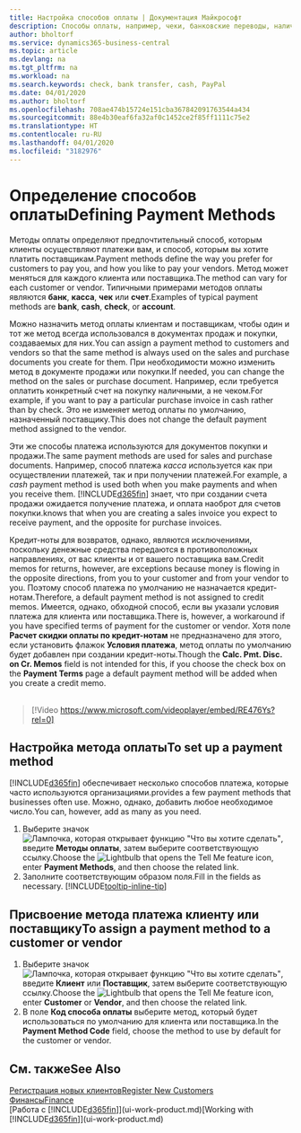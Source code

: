 ```yaml
---
title: Настройка способов оплаты | Документация Майкрософт
description: Способы оплаты, например, чеки, банковские переводы, наличные или PayPal используются для того, чтобы определять, как именно должны оплачиваться счета на продажу и покупку.
author: bholtorf
ms.service: dynamics365-business-central
ms.topic: article
ms.devlang: na
ms.tgt_pltfrm: na
ms.workload: na
ms.search.keywords: check, bank transfer, cash, PayPal
ms.date: 04/01/2020
ms.author: bholtorf
ms.openlocfilehash: 708ae474b15724e151cba367842091763544a434
ms.sourcegitcommit: 88e4b30eaf6fa32af0c1452ce2f85ff1111c75e2
ms.translationtype: HT
ms.contentlocale: ru-RU
ms.lasthandoff: 04/01/2020
ms.locfileid: "3182976"
---
```

# <a name="defining-payment-methods"></a><span data-ttu-id="61245-103">Определение способов оплаты</span><span class="sxs-lookup"><span data-stu-id="61245-103">Defining Payment Methods</span></span>
<span data-ttu-id="61245-104">Методы оплаты определяют предпочтительный способ, которым клиенты осуществляют платежи вам, и способ, которым вы хотите платить поставщикам.</span><span class="sxs-lookup"><span data-stu-id="61245-104">Payment methods define the way you prefer for customers to pay you, and how you like to pay your vendors.</span></span> <span data-ttu-id="61245-105">Метод может меняться для каждого клиента или поставщика.</span><span class="sxs-lookup"><span data-stu-id="61245-105">The method can vary for each customer or vendor.</span></span> <span data-ttu-id="61245-106">Типичными примерами методов оплаты являются **банк**, **касса**, **чек** или **счет**.</span><span class="sxs-lookup"><span data-stu-id="61245-106">Examples of typical payment methods are **bank**, **cash**, **check**, or **account**.</span></span>

<span data-ttu-id="61245-107">Можно назначить метод оплаты клиентам и поставщикам, чтобы один и тот же метод всегда использовался в документах продаж и покупки, создаваемых для них.</span><span class="sxs-lookup"><span data-stu-id="61245-107">You can assign a payment method to customers and vendors so that the same method is always used on the sales and purchase documents you create for them.</span></span> <span data-ttu-id="61245-108">При необходимости можно изменить метод в документе продажи или покупки.</span><span class="sxs-lookup"><span data-stu-id="61245-108">If needed, you can change the method on the sales or purchase document.</span></span> <span data-ttu-id="61245-109">Например, если требуется оплатить конкретный счет на покупку наличными, а не чеком.</span><span class="sxs-lookup"><span data-stu-id="61245-109">For example, if you want to pay a particular purchase invoice in cash rather than by check.</span></span> <span data-ttu-id="61245-110">Это не изменяет метод оплаты по умолчанию, назначенный поставщику.</span><span class="sxs-lookup"><span data-stu-id="61245-110">This does not change the default payment method assigned to the vendor.</span></span>

<span data-ttu-id="61245-111">Эти же способы платежа используются для документов покупки и продажи.</span><span class="sxs-lookup"><span data-stu-id="61245-111">The same payment methods are used for sales and purchase documents.</span></span> <span data-ttu-id="61245-112">Например, способ платежа _касса_ используется как при осуществлении платежей, так и при получении платежей.</span><span class="sxs-lookup"><span data-stu-id="61245-112">For example, a _cash_ payment method is used both when you make payments and when you receive them.</span></span> [!INCLUDE[d365fin](includes/d365fin_md.md)] <span data-ttu-id="61245-113">знает, что при создании счета продажи ожидается получение платежа, и оплата наоброт для счетов покупки.</span><span class="sxs-lookup"><span data-stu-id="61245-113">knows that when you are creating a sales invoice you expect to receive payment, and the opposite for purchase invoices.</span></span>

<span data-ttu-id="61245-114">Кредит-ноты для возвратов, однако, являются исключениями, поскольку денежные средства передаются в противоположных направлениях, от вас клиенты и от вашего поставщика вам.</span><span class="sxs-lookup"><span data-stu-id="61245-114">Credit memos for returns, however, are exceptions because money is flowing in the opposite directions, from you to your customer and from your vendor to you.</span></span> <span data-ttu-id="61245-115">Поэтому способ платежа по умолчанию не назначается кредит-нотам.</span><span class="sxs-lookup"><span data-stu-id="61245-115">Therefore, a default payment method is not assigned to credit memos.</span></span> <span data-ttu-id="61245-116">Имеется, однако, обходной способ, если вы указали условия платежа для клиента или поставщика.</span><span class="sxs-lookup"><span data-stu-id="61245-116">There is, however, a workaround if you have specified terms of payment for the customer or vendor.</span></span> <span data-ttu-id="61245-117">Хотя поле **Расчет скидки оплаты по кредит-нотам** не предназначено для этого, если установить флажок **Условия платежа**, метод оплаты по умолчанию будет добавлен при создании кредит-ноты.</span><span class="sxs-lookup"><span data-stu-id="61245-117">Though the **Calc. Pmt. Disc. on Cr. Memos** field is not intended for this, if you choose the check box on the **Payment Terms** page a default payment method will be added when you create a credit memo.</span></span> <br><br>  

> [!Video https://www.microsoft.com/videoplayer/embed/RE476Ys?rel=0]

## <a name="to-set-up-a-payment-method"></a><span data-ttu-id="61245-118">Настройка метода оплаты</span><span class="sxs-lookup"><span data-stu-id="61245-118">To set up a payment method</span></span>
[!INCLUDE[d365fin](includes/d365fin_md.md)] <span data-ttu-id="61245-119">обеспечивает несколько способов платежа, которые часто используются организациями.</span><span class="sxs-lookup"><span data-stu-id="61245-119">provides a few payment methods that businesses often use.</span></span> <span data-ttu-id="61245-120">Можно, однако, добавить любое необходимое число.</span><span class="sxs-lookup"><span data-stu-id="61245-120">You can, however, add as many as you need.</span></span>

1. <span data-ttu-id="61245-121">Выберите значок ![Лампочка, которая открывает функцию "Что вы хотите сделать"](media/ui-search/search_small.png "Что вы хотите сделать"), введите **Методы оплаты**, затем выберите соответствующую ссылку.</span><span class="sxs-lookup"><span data-stu-id="61245-121">Choose the ![Lightbulb that opens the Tell Me feature](media/ui-search/search_small.png "Tell me what you want to do") icon, enter **Payment Methods**, and then choose the related link.</span></span>
2. <span data-ttu-id="61245-122">Заполните соответствующим образом поля.</span><span class="sxs-lookup"><span data-stu-id="61245-122">Fill in the fields as necessary.</span></span> [!INCLUDE[tooltip-inline-tip](includes/tooltip-inline-tip_md.md)]

## <a name="to-assign-a-payment-method-to-a-customer-or-vendor"></a><span data-ttu-id="61245-123">Присвоение метода платежа клиенту или поставщику</span><span class="sxs-lookup"><span data-stu-id="61245-123">To assign a payment method to a customer or vendor</span></span>
1. <span data-ttu-id="61245-124">Выберите значок ![Лампочка, которая открывает функцию "Что вы хотите сделать"](media/ui-search/search_small.png "Что вы хотите сделать"), введите **Клиент** или **Поставщик**, затем выберите соответствующую ссылку.</span><span class="sxs-lookup"><span data-stu-id="61245-124">Choose the ![Lightbulb that opens the Tell Me feature](media/ui-search/search_small.png "Tell me what you want to do") icon, enter **Customer** or **Vendor**, and then choose the related link.</span></span>
2. <span data-ttu-id="61245-125">В поле **Код способа оплаты** выберите метод, который будет использоваться по умолчанию для клиента или поставщика.</span><span class="sxs-lookup"><span data-stu-id="61245-125">In the **Payment Method Code** field, choose the method to use by default for the customer or vendor.</span></span>

## <a name="see-also"></a><span data-ttu-id="61245-126">См. также</span><span class="sxs-lookup"><span data-stu-id="61245-126">See Also</span></span>
[<span data-ttu-id="61245-127">Регистрация новых клиентов</span><span class="sxs-lookup"><span data-stu-id="61245-127">Register New Customers</span></span>](sales-how-register-new-customers.md)  
[<span data-ttu-id="61245-128">Финансы</span><span class="sxs-lookup"><span data-stu-id="61245-128">Finance</span></span>](finance.md)  
<span data-ttu-id="61245-129">[Работа с [!INCLUDE[d365fin](includes/d365fin_md.md)]](ui-work-product.md)</span><span class="sxs-lookup"><span data-stu-id="61245-129">[Working with [!INCLUDE[d365fin](includes/d365fin_md.md)]](ui-work-product.md)</span></span>  

